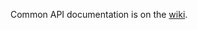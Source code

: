 
Common API documentation is on the [wiki](https://github.com/collaborative-robotics/documentation/wiki).
